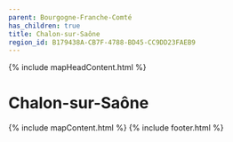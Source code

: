 ```yaml
---
parent: Bourgogne-Franche-Comté
has_children: true
title: Chalon-sur-Saône
region_id: B179438A-CB7F-4788-BD45-CC9DD23FAEB9
---
```

{% include mapHeadContent.html %}
# Chalon-sur-Saône
{% include mapContent.html %}
{% include footer.html %}
